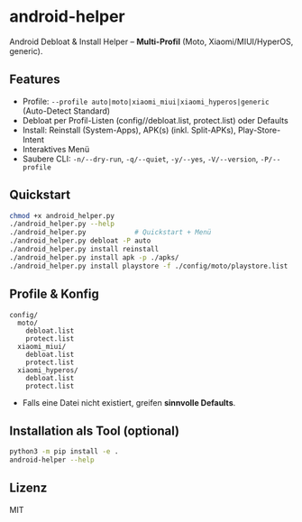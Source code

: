# android-helper

Android Debloat & Install Helper – **Multi-Profil** (Moto, Xiaomi/MIUI/HyperOS, generic).

## Features
- Profile: `--profile auto|moto|xiaomi_miui|xiaomi_hyperos|generic` (Auto-Detect Standard)
- Debloat per Profil-Listen (config/<profil>/debloat.list, protect.list) oder Defaults
- Install: Reinstall (System-Apps), APK(s) (inkl. Split-APKs), Play-Store-Intent
- Interaktives Menü
- Saubere CLI: `-n/--dry-run`, `-q/--quiet`, `-y/--yes`, `-V/--version`, `-P/--profile`

## Quickstart
```bash
chmod +x android_helper.py
./android_helper.py --help
./android_helper.py            # Quickstart + Menü
./android_helper.py debloat -P auto
./android_helper.py install reinstall
./android_helper.py install apk -p ./apks/
./android_helper.py install playstore -f ./config/moto/playstore.list
```

## Profile & Konfig
```
config/
  moto/
    debloat.list
    protect.list
  xiaomi_miui/
    debloat.list
    protect.list
  xiaomi_hyperos/
    debloat.list
    protect.list
```
- Falls eine Datei nicht existiert, greifen **sinnvolle Defaults**.

## Installation als Tool (optional)
```bash
python3 -m pip install -e .
android-helper --help
```

## Lizenz
MIT
